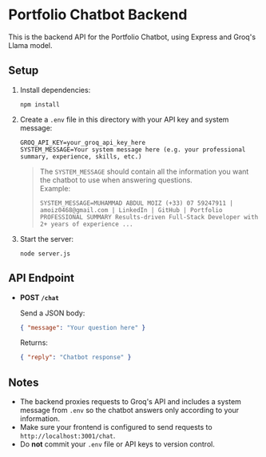 # Portfolio Chatbot Backend

This is the backend API for the Portfolio Chatbot, using Express and Groq's Llama model.

## Setup

1. Install dependencies:
   ```
   npm install
   ```

2. Create a `.env` file in this directory with your API key and system message:
   ```
   GROQ_API_KEY=your_groq_api_key_here
   SYSTEM_MESSAGE=Your system message here (e.g. your professional summary, experience, skills, etc.)
   ```
   > The `SYSTEM_MESSAGE` should contain all the information you want the chatbot to use when answering questions.  
   > Example:
   > ```
   > SYSTEM_MESSAGE=MUHAMMAD ABDUL MOIZ (+33) 07 59247911 | amoiz0468@gmail.com | LinkedIn | GitHub | Portfolio
   > PROFESSIONAL SUMMARY Results-driven Full-Stack Developer with 2+ years of experience ...
   > ```

3. Start the server:
   ```
   node server.js
   ```

## API Endpoint

- **POST `/chat`**

  Send a JSON body:
  ```json
  { "message": "Your question here" }
  ```

  Returns:
  ```json
  { "reply": "Chatbot response" }
  ```

## Notes

- The backend proxies requests to Groq's API and includes a system message from `.env` so the chatbot answers only according to your information.
- Make sure your frontend is configured to send requests to `http://localhost:3001/chat`.
- Do **not** commit your `.env` file or API keys to version control.
